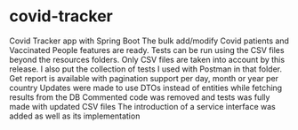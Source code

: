 # covid-tracker
 Covid Tracker app with Spring Boot
  The bulk add/modify Covid patients and Vaccinated People features are ready. 
  Tests can be run using the CSV files beyond the resources folders. 
  Only CSV files are taken into account by this release.
  I also put the collection of tests I used with Postman in that folder.
  Get report is available with pagination support per day, month or year per country
  Updates were made to use DTOs instead of entities while fetching results from the DB
  Commented code was removed and tests was fully made with updated CSV files
  The introduction of a service interface was added as well as its implementation
